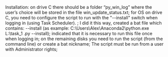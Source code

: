 Installation:
on drive C there should be a folder “py_win_log” where the user’s choice will be stored in the file win_update_status.txt;
for OS on drive C, you need to configure the script to run with the "--install" switch when logging in (using Task Scheduler). ;
         I did it this way, created a bat file which contains: <full path to python.exe> <full path to task_1.py> --install (as example: C:\Users\Alex\Anaconda2\python.exe L:\task_1 .py --install);
         indicated that it is necessary to run this file once when logging in;
on the remaining disks you need to run the script (from the command line) or create a bat nickname;
The script must be run from a user with Administrator rights;
